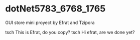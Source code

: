 # dotNet5783_6768_1765
GUI store mini proyect by Efrat and Tzipora

tsch This is Efrat, do you copy? tsch
Hi efrat, are we done yet?
